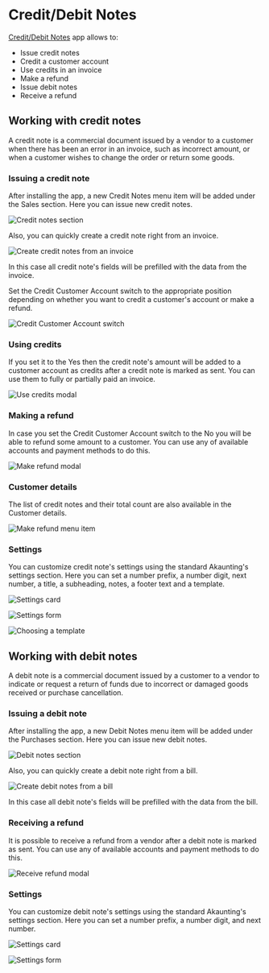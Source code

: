 Credit/Debit Notes
============

[Credit/Debit Notes](https://akaunting.com/apps/credit-debit-notes) app allows to:

- Issue credit notes
- Credit a customer account
- Use credits in an invoice
- Make a refund
- Issue debit notes
- Receive a refund

## Working with credit notes

A credit note is a commercial document issued by a vendor to a customer when there has been an error in an invoice, such as incorrect amount, or when a customer wishes to change the order or return some goods.

### Issuing a credit note

After installing the app, a new Credit Notes menu item will be added under the Sales section. Here you can issue new credit notes.

![Credit notes section](_images/credit-debit-notes-credit-notes-section.png)

Also, you can quickly create a credit note right from an invoice.

![Create credit notes from an invoice](_images/credit-debit-notes-create-credit-note-from-invoice.png)

In this case all credit note's fields will be prefilled with the data from the invoice.

Set the Credit Customer Account switch to the appropriate position depending on whether you want to credit a customer's account or make a refund.

![Credit Customer Account switch](_images/credit-debit-notes-credit-customer-account-switch.png)

### Using credits

If you set it to the Yes then the credit note's amount will be added to a customer account as credits after a credit note is marked as sent. You can use them to fully or partially paid an invoice.

![Use credits modal](_images/credit-debit-notes-use-credits-modal.png)

### Making a refund
 
In case you set the Credit Customer Account switch to the No you will be able to refund some amount to a customer. You can use any of available accounts and payment methods to do this.

![Make refund modal](_images/credit-debit-notes-make-refund-modal.png)

### Customer details
 
The list of credit notes and their total count are also available in the Customer details.

![Make refund menu item](_images/credit-debit-notes-customer.png)

### Settings

You can customize credit note's settings using the standard Akaunting's settings section. Here you can set a number prefix, a number digit, next number, a title, a subheading, notes, a footer text and a template.

![Settings card](_images/credit-debit-notes-settings-credit-note-card.png)

![Settings form](_images/credit-debit-notes-settings-credit-note-form.png)

![Choosing a template](_images/credit-debit-notes-settings-credit-note-template.png)

## Working with debit notes

A debit note is a commercial document issued by a customer to a vendor to indicate or request a return of funds due to incorrect or damaged goods received or purchase cancellation.

### Issuing a debit note

After installing the app, a new Debit Notes menu item will be added under the Purchases section. Here you can issue new debit notes.

![Debit notes section](_images/credit-debit-notes-debit-notes-section.png)

Also, you can quickly create a debit note right from a bill.

![Create debit notes from a bill](_images/credit-debit-notes-create-debit-note-from-bill.png)

In this case all debit note's fields will be prefilled with the data from the bill.

### Receiving a refund
 
It is possible to receive a refund from a vendor after a debit note is marked as sent. You can use any of available accounts and payment methods to do this.

![Receive refund modal](_images/credit-debit-notes-receive-refund-modal.png)

### Settings

You can customize debit note's settings using the standard Akaunting's settings section. Here you can set a number prefix, a number digit, and next number.

![Settings card](_images/credit-debit-notes-settings-debit-note-card.png)

![Settings form](_images/credit-debit-notes-settings-debit-note-form.png)
